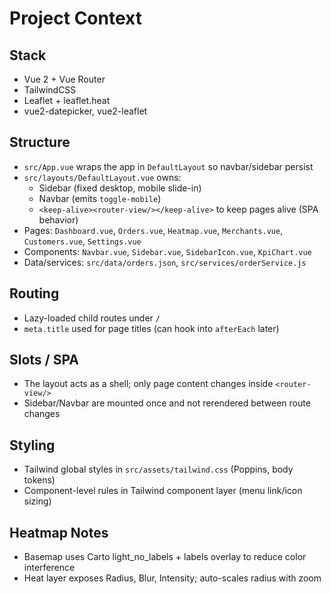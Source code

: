 # Project Context

## Stack
- Vue 2 + Vue Router
- TailwindCSS
- Leaflet + leaflet.heat
- vue2-datepicker, vue2-leaflet

## Structure
- `src/App.vue` wraps the app in `DefaultLayout` so navbar/sidebar persist
- `src/layouts/DefaultLayout.vue` owns:
  - Sidebar (fixed desktop, mobile slide-in)
  - Navbar (emits `toggle-mobile`)
  - `<keep-alive><router-view/></keep-alive>` to keep pages alive (SPA behavior)
- Pages: `Dashboard.vue`, `Orders.vue`, `Heatmap.vue`, `Merchants.vue`, `Customers.vue`, `Settings.vue`
- Components: `Navbar.vue`, `Sidebar.vue`, `SidebarIcon.vue`, `KpiChart.vue`
- Data/services: `src/data/orders.json`, `src/services/orderService.js`

## Routing
- Lazy-loaded child routes under `/`
- `meta.title` used for page titles (can hook into `afterEach` later)

## Slots / SPA
- The layout acts as a shell; only page content changes inside `<router-view/>`
- Sidebar/Navbar are mounted once and not rerendered between route changes

## Styling
- Tailwind global styles in `src/assets/tailwind.css` (Poppins, body tokens)
- Component-level rules in Tailwind component layer (menu link/icon sizing)

## Heatmap Notes
- Basemap uses Carto light_no_labels + labels overlay to reduce color interference
- Heat layer exposes Radius, Blur, Intensity; auto-scales radius with zoom
